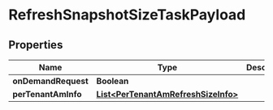 

# RefreshSnapshotSizeTaskPayload


## Properties

Name | Type | Description | Notes
------------ | ------------- | ------------- | -------------
**onDemandRequest** | **Boolean** |  |  [optional]
**perTenantAmInfo** | [**List&lt;PerTenantAmRefreshSizeInfo&gt;**](PerTenantAmRefreshSizeInfo.md) |  |  [optional]



